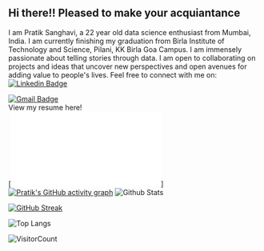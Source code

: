 ## Hi there!! Pleased to make your acquiantance

I am Pratik Sanghavi, a 22 year old data science enthusiast from Mumbai, India. I am currently finishing my graduation from Birla Institute of Technology and Science, Pilani, KK Birla Goa Campus. I am immensely passionate about telling stories through data. I am open to collaborating on projects and ideas that uncover new perspectives and open avenues for adding value to people's lives. Feel free to connect with me on: <br>
[![Linkedin Badge](https://img.shields.io/badge/-PratikSanghavi-blue?style=flat-square&logo=Linkedin&logoColor=white&link=https://www.linkedin.com/in/kaiwalyakoparkar/)](https://www.linkedin.com/in/pratik-sanghavi-62a571154) <br>

[![Gmail Badge](https://img.shields.io/badge/-sanghavipratikr@gmail.com-c14438?style=flat-square&logo=Gmail&logoColor=white&link=mailto:sanghavipratikr@gmail.com)](mailto:sanghavipratikr@gmail.com) <br>
 View my resume here! <br>
[![Resume](./My_Documents/Resume.pdf)]
[![Pratik's GitHub activity graph](https://activity-graph.herokuapp.com/graph?username=PratikSangh&theme=xcode)](https://git.io/PratikSangh)
![Github Stats](https://github-readme-stats.vercel.app/api?username=PratikSangh&count_private=true&show_icons=true&include_all_commits=true)

[![GitHub Streak](https://github-readme-streak-stats.herokuapp.com/?user=PratikSangh)](https://github.com/DenverCoder1/github-readme-streak-stats)

![Top Langs](https://github-readme-stats.vercel.app/api/top-langs/?username=PratikSangh&hide=TeX&layout=compact)

![VisitorCount](https://profile-counter.glitch.me/{PratikSangh}/count.svg)
